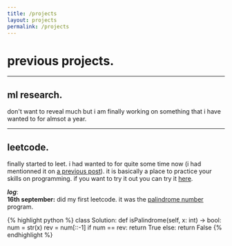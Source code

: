 ```yaml
---
title: /projects
layout: projects
permalink: /projects
---
```


# previous projects.
---
## ml research.

don't want to reveal much but i am finally working on something that i have wanted to for almsot a year.

---
## leetcode.

finally started to leet. i had wanted to for quite some time now (i had mentionned it on <a href="https://atharvakokane.github.io/2024/09/01/life-gone-by.html">a previous post</a>). it is basically a place to practice your skills on programming. if you want to try it out you can try it <a href="https://leetcode.com/">here</a>.

**_log_**:
<br />**16th september:** did my first leetcode. it was the <a href="https://leetcode.com/problems/palindrome-number/description/">palindrome number</a> program.

{% highlight python %}
class Solution:
  def isPalindrome(self, x: int) -> bool:
    num = str(x)
    rev = num[::-1]
    if num == rev:
      return True
    else:
      return False
{% endhighlight %}
